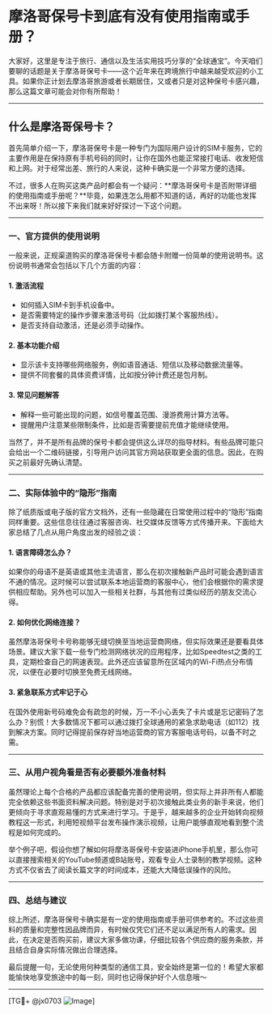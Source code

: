 # 摩洛哥保号卡到底有没有使用指南或手册？

大家好，这里是专注于旅行、通信以及生活实用技巧分享的“全球通宝”。今天咱们要聊的话题是关于摩洛哥保号卡——这个近年来在跨境旅行中越来越受欢迎的小工具。如果你正计划去摩洛哥旅游或者长期居住，又或者只是对这种保号卡感兴趣，那么这篇文章可能会对你有所帮助！

---

## 什么是摩洛哥保号卡？

首先简单介绍一下，摩洛哥保号卡是一种专门为国际用户设计的SIM卡服务，它的主要作用是在保持原有手机号码的同时，让你在国外也能正常接打电话、收发短信和上网。对于经常出差、旅行的人来说，这种卡确实是一个非常方便的选择。

不过，很多人在购买这类产品时都会有一个疑问：**摩洛哥保号卡是否附带详细的使用指南或手册呢？**毕竟，如果连怎么用都不知道的话，再好的功能也发挥不出来呀！所以接下来我们就来好好探讨一下这个问题。

---

### 一、官方提供的使用说明

一般来说，正规渠道购买的摩洛哥保号卡都会随卡附赠一份简单的使用说明书。这份说明书通常会包括以下几个方面的内容：

#### 1. **激活流程**
   - 如何插入SIM卡到手机设备中。
   - 是否需要特定的操作步骤来激活号码（比如拨打某个客服热线）。
   - 是否支持自动激活，还是必须手动操作。

#### 2. **基本功能介绍**
   - 显示该卡支持哪些网络服务，例如语音通话、短信以及移动数据流量等。
   - 提供不同套餐的具体资费详情，比如按分钟计费还是包月制。

#### 3. **常见问题解答**
   - 解释一些可能出现的问题，如信号覆盖范围、漫游费用计算方法等。
   - 提醒用户注意某些限制条件，比如是否需要提前充值才能继续使用。

当然了，并不是所有品牌的保号卡都会提供这么详尽的指导材料。有些品牌可能只会给出一个二维码链接，引导用户访问其官方网站获取更全面的信息。因此，在购买之前最好先确认清楚。

---

### 二、实际体验中的“隐形”指南

除了纸质版或电子版的官方文档外，还有一些隐藏在日常使用过程中的“隐形”指南同样重要。这些信息往往通过客服咨询、社交媒体反馈等方式传播开来。下面给大家总结了几点从用户角度出发的经验之谈：

#### 1. **语言障碍怎么办？**
   如果你的母语不是英语或其他主流语言，那么在初次接触新产品时可能会遇到语言不通的情况。这时候可以尝试联系本地运营商的客服中心，他们会根据你的需求提供相应帮助。另外也可以加入一些相关社群，与其他有过类似经历的朋友交流心得。

#### 2. **如何优化网络连接？**
   虽然摩洛哥保号卡号称能够无缝切换至当地运营商网络，但实际效果还是要看具体场景。建议大家下载一些专门检测网络状况的应用程序，比如Speedtest之类的工具，定期检查自己的网速表现。此外还应该留意所在区域内的Wi-Fi热点分布情况，以便在必要时切换至免费无线网络。

#### 3. **紧急联系方式牢记于心**
   在国外使用新号码难免会有疏忽的时候，万一不小心丢失了卡片或是忘记密码了怎么办？别慌！大多数情况下都可以通过拨打全球通用的紧急求助电话（如112）找到解决方案。同时记得提前保存好当地运营商的官方客服电话号码，以备不时之需。

---

### 三、从用户视角看是否有必要额外准备材料

虽然理论上每个合格的产品都应该配备完善的使用说明，但实际上并非所有人都能完全依赖这些书面资料解决问题。特别是对于初次接触此类业务的新手来说，他们更倾向于寻求直观易懂的方式来进行学习。于是乎，越来越多的企业开始转向视频教程这一形式，利用短视频平台发布操作演示视频，让用户能够直观地看到整个流程是如何完成的。

举个例子吧，假设你想了解如何将摩洛哥保号卡安装进iPhone手机里，那么你可以直接搜索相关的YouTube频道或B站账号，观看专业人士录制的教学视频。这种方式不仅省去了阅读长篇文字的时间成本，还能大大降低误操作的风险。

---

### 四、总结与建议

综上所述，摩洛哥保号卡确实是有一定的使用指南或手册可供参考的。不过这些资料的质量和完整性因品牌而异，有时候仅凭它们还不足以满足所有人的需求。因此，在决定是否购买前，建议大家多做功课，仔细比较各个供应商的服务条款，并且结合自身实际情况做出合理选择。

最后提醒一句，无论使用何种类型的通信工具，安全始终是第一位的！希望大家都能愉快地享受旅途中的每一刻，同时也记得保护好个人信息哦～

---

[TG💪+ @jx0703 ![Image](https://github.com/user-attachments/assets/dbca1d08-cadb-493c-b0ec-ad6f7a83f270)]